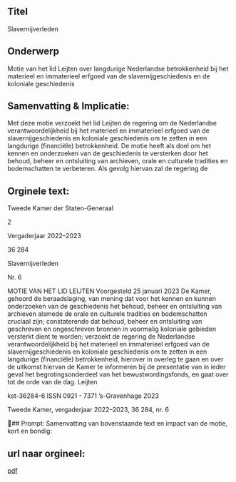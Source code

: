 ## Titel
Slavernijverleden
## Onderwerp
Motie van het lid Leijten over langdurige Nederlandse betrokkenheid bij het materieel en immaterieel erfgoed van de slavernijgeschiedenis en de koloniale geschiedenis 
## Samenvatting & Implicatie:

Met deze motie verzoekt het lid Leijten de regering om de Nederlandse verantwoordelijkheid bij het materieel en immaterieel erfgoed van de slavernijgeschiedenis en koloniale geschiedenis om te zetten in een langdurige (financiële) betrokkenheid. De motie heeft als doel om het kennen en onderzoeken van de geschiedenis te versterken door het behoud, beheer en ontsluiting van archieven, orale en culturele tradities en bodemschatten te verbeteren. Als gevolg hiervan zal de regering de
## Orginele text:


Tweede Kamer der Staten-Generaal

2

Vergaderjaar 2022–2023

36 284

Slavernijverleden

Nr. 6

MOTIE VAN HET LID LEIJTEN
Voorgesteld 25 januari 2023
De Kamer,
gehoord de beraadslaging,
van mening dat voor het kennen en kunnen onderzoeken van de geschiedenis het behoud, beheer en ontsluiting van archieven alsmede de orale
en culturele tradities en bodemschatten cruciaal zijn;
constaterende dat behoud, beheer en ontsluiting van geschreven en
ongeschreven bronnen in voormalig koloniale gebieden versterkt dient te
worden;
verzoekt de regering de Nederlandse verantwoordelijkheid bij het
materieel en immaterieel erfgoed van de slavernijgeschiedenis en
koloniale geschiedenis om te zetten in een langdurige (financiële)
betrokkenheid, hierover in overleg te gaan en over de uitkomst hiervan de
Kamer te informeren bij de presentatie van in ieder geval het begrotingsonderdeel van het bewustwordingsfonds,
en gaat over tot de orde van de dag.
Leijten

kst-36284-6
ISSN 0921 - 7371
’s-Gravenhage 2023

Tweede Kamer, vergaderjaar 2022–2023, 36 284, nr. 6

## Prompt:
Samenvatting van bovenstaande text en impact van de motie, kort en bondig:

## url naar orgineel:
[pdf](https://gegevensmagazijn.tweedekamer.nl/OData/v4/2.0/Document(6bb7e6cc-90e0-457c-9458-086902122ec9)/resource)
